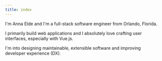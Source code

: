 ```yaml
---
title: index
---
```


I'm Anna Elde and I'm a full-stack software engineer from Orlando, Florida.

I primarily build web applications and I absolutely love crafting user interfaces, especially with Vue.js.

I'm into designing maintainable, extensible software and improving developer experience (DX).
